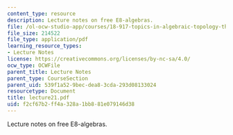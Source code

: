 ```yaml
---
content_type: resource
description: Lecture notes on free E8-algebras.
file: /ol-ocw-studio-app/courses/18-917-topics-in-algebraic-topology-the-sullivan-conjecture-fall-2007/f2cf67b2ff4a328a1bb881e079146d38_lecture21.pdf
file_size: 214522
file_type: application/pdf
learning_resource_types:
- Lecture Notes
license: https://creativecommons.org/licenses/by-nc-sa/4.0/
ocw_type: OCWFile
parent_title: Lecture Notes
parent_type: CourseSection
parent_uid: 539f1a52-9bec-dea8-3cda-293d08133024
resourcetype: Document
title: lecture21.pdf
uid: f2cf67b2-ff4a-328a-1bb8-81e079146d38
---
```

Lecture notes on free E8-algebras.